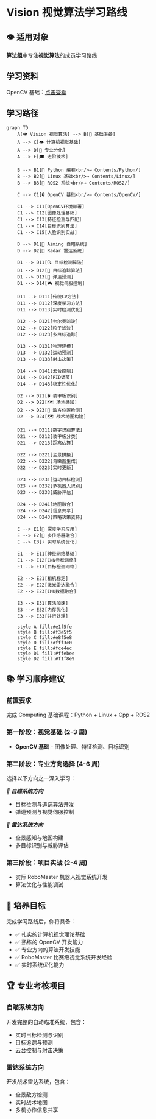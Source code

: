 # Vision 视觉算法学习路线

## 👁️ 适用对象

**算法组**中专注**视觉算法**的成员学习路线

## 学习资料

OpenCV 基础：[点击查看](../../../../Contents/OpenCV/README.md)

## 学习路径

```mermaid
graph TD
    A[👁️ Vision 视觉算法] --> B[🔰 基础准备]
    A --> C[👁️ 计算机视觉基础]
    A --> D[🎯 专业分化]
    A --> E[🎓 进阶技术]

    B --> B1[🐍 Python 编程<br/>→ Contents/Python/]
    B --> B2[🐧 Linux 基础<br/>→ Contents/Linux/]
    B --> B3[🤖 ROS2 系统<br/>→ Contents/ROS2/]

    C --> C1[� OpenCV 基础<br/>→ Contents/OpenCV/]

    C1 --> C11[OpenCV环境部署]
    C1 --> C12[图像处理基础]
    C1 --> C13[特征检测与匹配]
    C1 --> C14[目标识别算法]
    C1 --> C15[人脸识别实战]

    D --> D1[🎯 Aiming 自瞄系统]
    D --> D2[📡 Radar 雷达系统]

    D1 --> D11[🔍 目标检测算法]
    D1 --> D12[📍 目标追踪算法]
    D1 --> D13[🎯 弹道预测]
    D1 --> D14[🎮 视觉伺服控制]

    D11 --> D111[传统CV方法]
    D11 --> D112[深度学习方法]
    D11 --> D113[实时检测优化]

    D12 --> D121[卡尔曼滤波]
    D12 --> D122[粒子滤波]
    D12 --> D123[多目标追踪]

    D13 --> D131[物理建模]
    D13 --> D132[运动预测]
    D13 --> D133[射击决策]

    D14 --> D141[云台控制]
    D14 --> D142[PID调节]
    D14 --> D143[稳定性优化]

    D2 --> D21[� 装甲板识别]
    D2 --> D22[🗺️ 场地感知]
    D2 --> D23[👥 敌方位置检测]
    D2 --> D24[🗺️ 战术地图构建]

    D21 --> D211[数字识别算法]
    D21 --> D212[装甲板分类]
    D21 --> D213[距离估算]

    D22 --> D221[全景拼接]
    D22 --> D222[鸟瞰图生成]
    D22 --> D223[实时更新]

    D23 --> D231[运动目标检测]
    D23 --> D232[多机器人识别]
    D23 --> D233[威胁评估]

    D24 --> D241[地图融合]
    D24 --> D242[信息共享]
    D24 --> D243[策略决策支持]

    E --> E1[🧠 深度学习应用]
    E --> E2[🔗 多传感器融合]
    E --> E3[⚡ 实时系统优化]

    E1 --> E11[神经网络基础]
    E1 --> E12[CNN卷积网络]
    E1 --> E13[目标检测网络]

    E2 --> E21[相机标定]
    E2 --> E22[激光雷达融合]
    E2 --> E23[IMU数据融合]

    E3 --> E31[算法加速]
    E3 --> E32[内存优化]
    E3 --> E33[并行处理]

    style A fill:#e1f5fe
    style B fill:#f3e5f5
    style C fill:#e8f5e8
    style D fill:#fff3e0
    style E fill:#fce4ec
    style D1 fill:#ffebee
    style D2 fill:#f1f8e9
```

## 📚 学习顺序建议

### 前置要求

完成 Computing 基础课程：Python + Linux + Cpp + ROS2

### 第一阶段：视觉基础 (2-3 周)

- **OpenCV 基础** - 图像处理、特征检测、目标识别

### 第二阶段：专业方向选择 (4-6 周)

选择以下方向之一深入学习：

**_🎯 自瞄系统方向_**

- 目标检测与追踪算法开发
- 弹道预测与视觉伺服控制

**_📡 雷达系统方向_**

- 全景感知与地图构建
- 多目标识别与威胁评估

### 第三阶段：项目实战 (2-4 周)

- 实际 RoboMaster 机器人视觉系统开发
- 算法优化与性能调试

## 🎯 培养目标

完成学习路线后，你将具备：

- ✅ 扎实的计算机视觉理论基础
- ✅ 熟练的 OpenCV 开发能力
- ✅ 专业方向的算法开发技能
- ✅ RoboMaster 比赛级视觉系统开发经验
- ✅ 实时系统优化能力

## 🏆 专业考核项目

### 自瞄系统方向

开发完整的自动瞄准系统，包含：

- 实时目标检测与识别
- 目标追踪与预测
- 云台控制与射击决策

### 雷达系统方向

开发战术雷达系统，包含：

- 全景敌方检测
- 实时战术地图
- 多机协作信息共享
